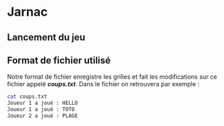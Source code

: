 # Jarnac

## Lancement du jeu

## Format de fichier utilisé

Notre format de fichier enregistre les grilles et fait les modifications sur ce fichier appelé ***coups.txt***.
Dans le fichier on retrouvera par exemple : 
``` bash
cat coups.txt
Joueur 1 a joué : HELLO
Joueur 1 a joué : TOTO
Joueur 2 a joué : PLAGE
```
